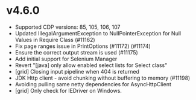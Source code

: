 v4.6.0
======
* Supported CDP versions: 85, 105, 106, 107
* Updated IllegalArgumentException to NullPointerException for Null Values in Require Class (#11162)
* Fix page ranges issue in PrintOptions (#11172) (#11174)
* Ensure the correct output stream is used (#11175)
* Add initial support for Selenium Manager
* Revert "[java] only allow enabled select lists for Select class"
* [grid] Closing input pipeline when 404 is returned
* JDK Http client - avoid chunking without buffering to memory (#11198)
* Avoiding pulling same netty dependencies for AsyncHttpClient
* [grid] Only check for IEDriver on Windows.
